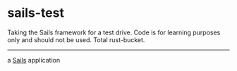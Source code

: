 # sails-test

Taking the Sails framework for a test drive. Code is for learning purposes only and
should not be used. Total rust-bucket.

----

a [Sails](http://sailsjs.org) application
